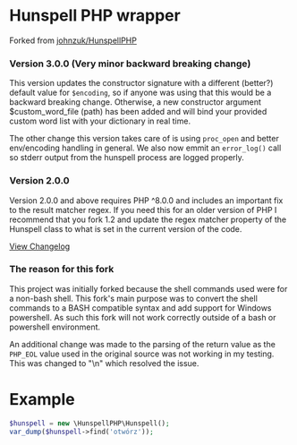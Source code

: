 # Hunspell PHP wrapper
Forked from [johnzuk/HunspellPHP](https://github.com/johnzuk/HunspellPHP)

### Version 3.0.0 (Very minor backward breaking change)
This version updates the constructor signature with a different (better?) default value for `$encoding`, so if anyone was using that this would be a backward breaking change. Otherwise, a new constructor argument $custom_word_file (path) has been added and will bind your provided custom word list with your dictionary in real time.

The other change this version takes care of is using `proc_open` and better env/encoding handling in general. We also now emmit an `error_log()` call so stderr output from the hunspell process are logged properly.

### Version 2.0.0
Version 2.0.0 and above requires PHP ^8.0.0 and includes an important fix to the result matcher regex. If you need this for an older version of PHP I recommend that you fork 1.2 and update the regex matcher property of the Hunspell class to what is set in the current version of the code.

[View Changelog](CHANGELOG.md)

### The reason for this fork
This project was initially forked because the shell commands used were for a non-bash shell. This fork's main purpose was to convert the shell commands to a BASH compatible syntax and add support for Windows powershell. As such this fork will not work correctly outside of a bash or powershell environment.

An additional change was made to the parsing of the return value as the `PHP_EOL` value used in the original source was not working in my testing. This was changed to "\n" which resolved the issue.

Example
===================
```php
$hunspell = new \HunspellPHP\Hunspell();
var_dump($hunspell->find('otwórz'));
```
